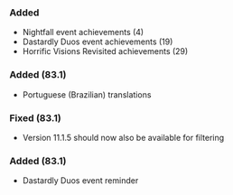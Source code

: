 <p><h3>Added</h3></p>
<ul>
<li>Nightfall event achievements (4)</li>
<li>Dastardly Duos event achievements (19)</li>
<li>Horrific Visions Revisited achievements (29)</li>
</ul>
<p><h3>Added (83.1)</h3></p>
<ul>
<li>Portuguese (Brazilian) translations</li>
</ul>
<p><h3>Fixed (83.1)</h3></p>
<ul>
<li>Version 11.1.5 should now also be available for filtering</li>
</ul>
<p><h3>Added (83.1)</h3></p>
<ul>
<li>Dastardly Duos event reminder</li>
</ul>